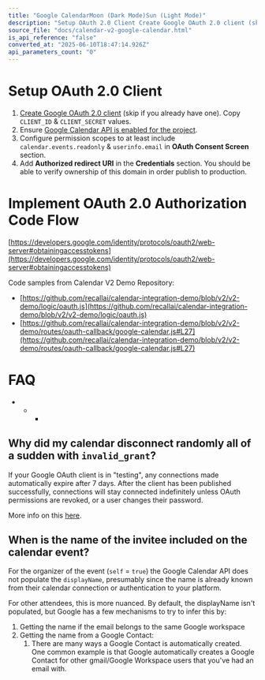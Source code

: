 ```yaml
---
title: "Google CalendarMoon (Dark Mode)Sun (Light Mode)"
description: "Setup OAuth 2.0 Client Create Google OAuth 2.0 client (skip if you already have one). Copy CLIENT_ID &amp; CLIENT_SECRET values. Ensure Google Calendar API is enabled for the project . Configure permission scopes to at least include calendar.events.readonly &amp; userinfo.email in OAuth Consent Scre..."
source_file: "docs/calendar-v2-google-calendar.html"
is_api_reference: "false"
converted_at: "2025-06-10T18:47:14.926Z"
api_parameters_count: "0"
---
```

# Setup OAuth 2.0 Client

[](#setup-oauth-20-client)

1.  [Create Google OAuth 2.0 client](https://support.google.com/googleapi/answer/6158849?hl=en) (skip if you already have one). Copy `CLIENT_ID` & `CLIENT_SECRET` values.
2.  Ensure [Google Calendar API is enabled for the project](https://support.google.com/googleapi/answer/6158841).
3.  Configure permission scopes to at least include `calendar.events.readonly` & `userinfo.email` in **OAuth Consent Screen** section.
4.  Add **Authorized redirect URI** in the **Credentials** section. You should be able to verify ownership of this domain in order publish to production.

# Implement OAuth 2.0 Authorization Code Flow

[](#implement-oauth-20-authorization-code-flow)

[https://developers.google.com/identity/protocols/oauth2/web-server#obtainingaccesstokens](https://developers.google.com/identity/protocols/oauth2/web-server#obtainingaccesstokens)

Code samples from Calendar V2 Demo Repository:
- [https://github.com/recallai/calendar-integration-demo/blob/v2/v2-demo/logic/oauth.js](https://github.com/recallai/calendar-integration-demo/blob/v2/v2-demo/logic/oauth.js)
- [https://github.com/recallai/calendar-integration-demo/blob/v2/v2-demo/routes/oauth-callback/google-calendar.js#L27](https://github.com/recallai/calendar-integration-demo/blob/v2/v2-demo/routes/oauth-callback/google-calendar.js#L27)



# FAQ

[](#faq)
- * *

## Why did my calendar disconnect randomly all of a sudden with `invalid_grant`?

[](#why-did-my-calendar-disconnect-randomly-all-of-a-sudden-with-invalid_grant)

If your Google OAuth client is in "testing", any connections made automatically expire after 7 days. After the client has been published successfully, connections will stay connected indefinitely unless OAuth permissions are revoked, or a user changes their password.

More info on this [here](https://developers.google.com/identity/protocols/oauth2#expiration).

## When is the name of the invitee included on the calendar event?

[](#when-is-the-name-of-the-invitee-included-on-the-calendar-event)

For the organizer of the event (`self` = `true`) the Google Calendar API does not populate the `displayName`, presumably since the name is already known from their calendar connection or authentication to your platform.

For other attendees, this is more nuanced. By default, the displayName isn't populated, but Google has a few mechanisms to try to infer this by:

1.  Getting the name if the email belongs to the same Google workspace
2.  Getting the name from a Google Contact:
    1.  There are many ways a Google Contact is automatically created. One common example is that Google automatically creates a Google Contact for other gmail/Google Workspace users that you've had an email with.
